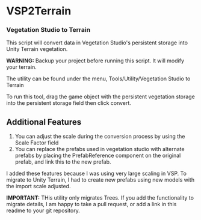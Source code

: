 # VSP2Terrain
### Vegetation Studio to Terrain

This script will convert data in Vegetation Studio's persistent storage into Unity Terrain vegetation.

**WARNING:** Backup your project before running this script. It will modify your terrain.

The utility can be found under the menu, Tools/Utility/Vegetation Studio to Terrain

To run this tool, drag the game object with the persistent vegetation storage into the persistent storage field then click convert.

## Additional Features
1. You can adjust the scale during the conversion process by using the Scale Factor field
2. You can replace the prefabs used in vegetation studio with alternate prefabs by placing the PrefabReference component on the original prefab, and link this to the new prefab.

I added these features because I was using very large scaling in VSP.  To migrate to Unity Terrain, I had to create new prefabs using new models with the import scale adjusted.

**IMPORTANT:** THis utility only migrates Trees.  If you add the functionality to migrate details, I am happy to take a pull request, or add a link in this readme to your git repository.

